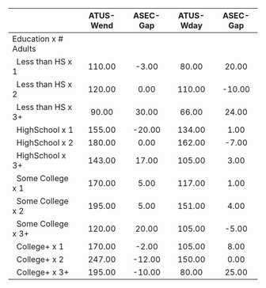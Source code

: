 
|                      |    ATUS-Wend |     ASEC-Gap |    ATUS-Wday |     ASEC-Gap |
| -------------------- | :----------: | :----------: | :----------: | :----------: |
| Education x # Adults |              |              |              |              |
| &nbsp;&nbsp;Less than HS x 1 |       110.00 |        -3.00 |        80.00 |        20.00 |
| &nbsp;&nbsp;Less than HS x 2 |       120.00 |         0.00 |       110.00 |       -10.00 |
| &nbsp;&nbsp;Less than HS x 3+ |        90.00 |        30.00 |        66.00 |        24.00 |
| &nbsp;&nbsp;HighSchool x 1 |       155.00 |       -20.00 |       134.00 |         1.00 |
| &nbsp;&nbsp;HighSchool x 2 |       180.00 |         0.00 |       162.00 |        -7.00 |
| &nbsp;&nbsp;HighSchool x 3+ |       143.00 |        17.00 |       105.00 |         3.00 |
| &nbsp;&nbsp;Some College x 1 |       170.00 |         5.00 |       117.00 |         1.00 |
| &nbsp;&nbsp;Some College x 2 |       195.00 |         5.00 |       151.00 |         4.00 |
| &nbsp;&nbsp;Some College x 3+ |       120.00 |        20.00 |       105.00 |        -5.00 |
| &nbsp;&nbsp;College+ x 1 |       170.00 |        -2.00 |       105.00 |         8.00 |
| &nbsp;&nbsp;College+ x 2 |       247.00 |       -12.00 |       150.00 |         0.00 |
| &nbsp;&nbsp;College+ x 3+ |       195.00 |       -10.00 |        80.00 |        25.00 |

